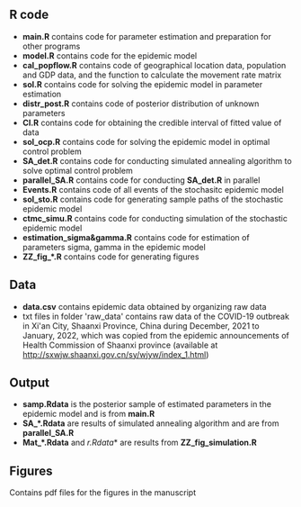 ## R code
* **main.R** contains code for parameter estimation and preparation for other programs
* **model.R** contains code for the epidemic model
* **cal_popflow.R** contains code of geographical location data, population and GDP data, and the function to calculate the movement rate matrix
* **sol.R** contains code for solving the epidemic model in parameter estimation
* **distr_post.R** contains code of posterior distribution of unknown parameters
* **CI.R** contains code for obtaining the credible interval of fitted value of data
* **sol_ocp.R** contains code for solving the epidemic model in optimal control problem
* **SA_det.R** contains code for conducting simulated annealing algorithm to solve optimal control problem
* **parallel_SA.R** contains code for conducting **SA_det.R** in parallel
* **Events.R** contains code of all events of the stochasitc epidemic model
* **sol_sto.R** contains code for generating sample paths of the stochastic epidemic model
* **ctmc_simu.R** contains code for conducting simulation of the stochastic epidemic model
* **estimation_sigma&gamma.R** contains code for estimation of parameters sigma, gamma in the epidemic model
* **ZZ_fig_*.R** contains code for generating figures

## Data
* **data.csv** contains epidemic data obtained by organizing raw data
* txt files in folder 'raw_data' contains raw data of the COVID-19 outbreak in Xi'an City, Shaanxi Province, China during December, 2021 to January, 2022, which was copied from the epidemic announcements of Health Commission of Shaanxi province (available at http://sxwjw.shaanxi.gov.cn/sy/wjyw/index_1.html)

## Output
* **samp.Rdata** is the posterior sample of estimated parameters in the epidemic model and is from **main.R**
* **SA_*.Rdata** are results of simulated annealing algorithm and are from **parallel_SA.R**
* **Mat_*.Rdata** and **r*.Rdata** are results from **ZZ_fig_simulation.R**

## Figures
Contains pdf files for the figures in the manuscript
